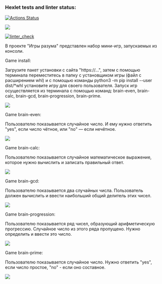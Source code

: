 ### Hexlet tests and linter status:
[![Actions Status](https://github.com/Tragoedie/python-project-lvl1/workflows/hexlet-check/badge.svg)](https://github.com/Tragoedie/python-project-lvl1/actions)

<a href="https://codeclimate.com/github/Tragoedie/python-project-lvl1/maintainability"><img src="https://api.codeclimate.com/v1/badges/c380240f94425c252b49/maintainability" /></a>

[![linter_check](https://github.com/Tragoedie/python-project-lvl1/actions/workflows/linter_check.yml/badge.svg)](https://github.com/Tragoedie/python-project-lvl1/actions/workflows/linter_check.yml)

В проекте "Игры разума" представлен набор мини-игр, запускаемых из консоли.

Game install:

Загрузите пакет установки с сайта "https://...", затем с помощью терминала переместитесь в папку с установщиком игры (файл с расширением whl) и с помощью команды python3 -m pip install --user dist/*whl установите игру для своего пользователя.
Запуск игр осуществляется из терминала с помощью команд: brain-even, brain-calc, brain-gcd, brain-progression, brain-prime.

<a href="https://asciinema.org/a/1s698XKJcR8bmlBdt86xvvSm9" target="_blank"><img src="https://asciinema.org/a/1s698XKJcR8bmlBdt86xvvSm9.svg" /></a>

Game brain-even:

Пользователю показывается случайное число. И ему нужно ответить "yes", если число чётное, или "no" — если нечётное.

<a href="https://asciinema.org/a/KW0mJ9ZxlNVCjUfxd4BHVJfDQ" target="_blank"><img src="https://asciinema.org/a/KW0mJ9ZxlNVCjUfxd4BHVJfDQ.svg" /></a>

Game brain-calc:

Пользователю показывается случайное математическое выражение, которое нужно вычислить и записать правильный ответ.

<a href="https://asciinema.org/a/DT5aFInNqDzAK77hs3jyQSfp7" target="_blank"><img src="https://asciinema.org/a/DT5aFInNqDzAK77hs3jyQSfp7.svg" /></a>

Game brain-gcd:

Пользователю показывается два случайных числа. Пользователь должен вычислить и ввести наибольший общий делитель этих чисел.

<a href="https://asciinema.org/a/VdugEpj1Qeeexgj2yu7toJ1qH" target="_blank"><img src="https://asciinema.org/a/VdugEpj1Qeeexgj2yu7toJ1qH.svg" /></a>

Game brain-progression:

Пользователю показывается ряд чисел, образующий арифметическую прогрессию. Случайное число из этого ряда пропущено. Нужно определить и ввести это число.

<a href="https://asciinema.org/a/TENHIhieYelAZeEeVIMACpzNn" target="_blank"><img src="https://asciinema.org/a/TENHIhieYelAZeEeVIMACpzNn.svg" /></a>

Game brain-prime:

Пользователю показывается случайное число. Нужно ответить "yes", если число простое, "no" - если оно составное.

<a href="https://asciinema.org/a/T1zW675wTj6YEHDwgjdlNomuB" target="_blank"><img src="https://asciinema.org/a/T1zW675wTj6YEHDwgjdlNomuB.svg" /></a>